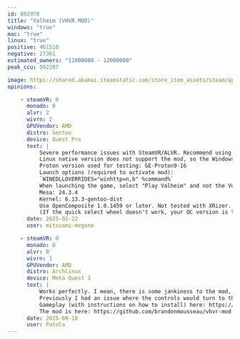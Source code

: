 ```yaml
---
id: 892970
title: "Valheim (VHVR MOD)"
windows: "true"
mac: "true"
linux: "true"
positive: 461510
negative: 27361
estimated_owners: "11000000 - 12000000"
peak_ccu: 502387

image: https://shared.akamai.steamstatic.com/store_item_assets/steam/apps/892970/header.jpg?t=1736170983
opinions:

    - steamVR: 0
      monado: 0
      alvr: 2
      wivrn: 2
      GPUVendor: AMD
      distro: Gentoo
      device: Quest Pro
      text: |
          Severe performance issues with SteamVR/ALVR. Recommend using WiVRn or Monado.
          Linux native version does not support the mod, so the Windows version must be used. To force the Windows version, simply select a Proton version under Game Properties・Compatibility.
          Proton version used for testing: GE-Proton9-16
          Launch options (required to activate mod):
          `WINEDLLOVERRIDES="winhttp=n,b" %command%`
          When launching the game, select "Play Valheim" and not the Vulkan option!
          Mesa: 24.3.4
          Kernel: 6.13.3-gentoo-dist
          Use OpenComposite 1.0.1459 or later. Not tested with XRizer.
          (If the quick select wheel doesn't work, your OC version is too old.)
      date: 2025-02-22
      user: mitsuami-megane

    - steamVR: 0
      monado: 0
      alvr: 0
      wivrn: 1
      GPUVendor: AMD
      distro: Archlinux
      device: Meta Quest 3
      text: |
          Works perfectly. I mean, there is some jankiness to the mod, but it's the same as Windows.
          Previously I had an issue where the controls would turn to the wrong side. I don't know what caused it but completely erasing the game and reinstalling from scratch with the mod solved it.
          Gameplay (with instructions on how to install) here: https://www.youtube.com/watch?v=VM2DCAHdap4
          The mod is here: https://github.com/brandonmousseau/vhvr-mod
      date: 2025-08-18
      user: Patola
---
```

